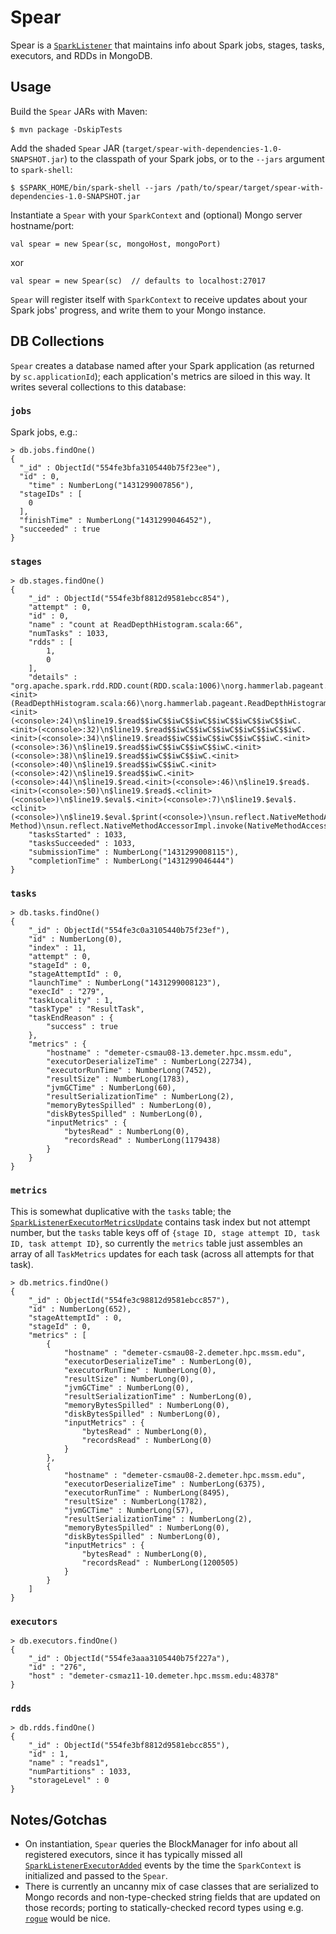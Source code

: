 # Spear
Spear is a [`SparkListener`](https://github.com/apache/spark/blob/v1.3.1/core/src/main/scala/org/apache/spark/scheduler/SparkListener.scala) that maintains info about Spark jobs, stages, tasks, executors, and RDDs in MongoDB.

## Usage

Build the `Spear` JARs with Maven:
```
$ mvn package -DskipTests
```

Add the shaded `Spear` JAR (`target/spear-with-dependencies-1.0-SNAPSHOT.jar`) to the classpath of your Spark jobs, or to the `--jars` argument to `spark-shell`:

```
$ $SPARK_HOME/bin/spark-shell --jars /path/to/spear/target/spear-with-dependencies-1.0-SNAPSHOT.jar
```

Instantiate a `Spear` with your `SparkContext` and (optional) Mongo server hostname/port:

```
val spear = new Spear(sc, mongoHost, mongoPort)
```
xor
```
val spear = new Spear(sc)  // defaults to localhost:27017
```

`Spear` will register itself with `SparkContext` to receive updates about your Spark jobs' progress, and write them to your Mongo instance.

## DB Collections

`Spear` creates a database named after your Spark application (as returned by `sc.applicationId`); each application's metrics are siloed in this way. It writes several collections to this database:

### `jobs`
Spark jobs, e.g.:
```
> db.jobs.findOne()
{
  "_id" : ObjectId("554fe3bfa3105440b75f23ee"),
  "id" : 0,
	"time" : NumberLong("1431299007856"),
  "stageIDs" : [
    0
  ],
  "finishTime" : NumberLong("1431299046452"),
  "succeeded" : true
}
```

### `stages`
```
> db.stages.findOne()
{
	"_id" : ObjectId("554fe3bf8812d9581ebcc854"),
	"attempt" : 0,
	"id" : 0,
	"name" : "count at ReadDepthHistogram.scala:66",
	"numTasks" : 1033,
	"rdds" : [
		1,
		0
	],
	"details" : "org.apache.spark.rdd.RDD.count(RDD.scala:1006)\norg.hammerlab.pageant.ReadDepthHistogram$Histogram2.<init>(ReadDepthHistogram.scala:66)\norg.hammerlab.pageant.ReadDepthHistogram$.run2(ReadDepthHistogram.scala:198)\n$line19.$read$$iwC$$iwC$$iwC$$iwC$$iwC$$iwC$$iwC$$iwC.<init>(<console>:24)\n$line19.$read$$iwC$$iwC$$iwC$$iwC$$iwC$$iwC$$iwC.<init>(<console>:32)\n$line19.$read$$iwC$$iwC$$iwC$$iwC$$iwC$$iwC.<init>(<console>:34)\n$line19.$read$$iwC$$iwC$$iwC$$iwC$$iwC.<init>(<console>:36)\n$line19.$read$$iwC$$iwC$$iwC$$iwC.<init>(<console>:38)\n$line19.$read$$iwC$$iwC$$iwC.<init>(<console>:40)\n$line19.$read$$iwC$$iwC.<init>(<console>:42)\n$line19.$read$$iwC.<init>(<console>:44)\n$line19.$read.<init>(<console>:46)\n$line19.$read$.<init>(<console>:50)\n$line19.$read$.<clinit>(<console>)\n$line19.$eval$.<init>(<console>:7)\n$line19.$eval$.<clinit>(<console>)\n$line19.$eval.$print(<console>)\nsun.reflect.NativeMethodAccessorImpl.invoke0(Native Method)\nsun.reflect.NativeMethodAccessorImpl.invoke(NativeMethodAccessorImpl.java:62)\nsun.reflect.DelegatingMethodAccessorImpl.invoke(DelegatingMethodAccessorImpl.java:43)",
	"tasksStarted" : 1033,
	"tasksSucceeded" : 1033,
	"submissionTime" : NumberLong("1431299008115"),
	"completionTime" : NumberLong("1431299046444")
}
```

### `tasks`
```
> db.tasks.findOne()
{
	"_id" : ObjectId("554fe3c0a3105440b75f23ef"),
	"id" : NumberLong(0),
	"index" : 11,
	"attempt" : 0,
	"stageId" : 0,
	"stageAttemptId" : 0,
	"launchTime" : NumberLong("1431299008123"),
	"execId" : "279",
	"taskLocality" : 1,
	"taskType" : "ResultTask",
	"taskEndReason" : {
		"success" : true
	},
	"metrics" : {
		"hostname" : "demeter-csmau08-13.demeter.hpc.mssm.edu",
		"executorDeserializeTime" : NumberLong(22734),
		"executorRunTime" : NumberLong(7452),
		"resultSize" : NumberLong(1783),
		"jvmGCTime" : NumberLong(60),
		"resultSerializationTime" : NumberLong(2),
		"memoryBytesSpilled" : NumberLong(0),
		"diskBytesSpilled" : NumberLong(0),
		"inputMetrics" : {
			"bytesRead" : NumberLong(0),
			"recordsRead" : NumberLong(1179438)
		}
	}
}
```
### `metrics`
This is somewhat duplicative with the `tasks` table; the [`SparkListenerExecutorMetricsUpdate`](https://github.com/apache/spark/blob/v1.3.1/core/src/main/scala/org/apache/spark/scheduler/SparkListener.scala#L101-L110) contains task index but not attempt number, but the `tasks` table keys off of `{stage ID, stage attempt ID, task ID, task attempt ID}`, so currently the `metrics` table just assembles an array of all `TaskMetrics` updates for each task (across all attempts for that task).
```
> db.metrics.findOne()
{
	"_id" : ObjectId("554fe3c98812d9581ebcc857"),
	"id" : NumberLong(652),
	"stageAttemptId" : 0,
	"stageId" : 0,
	"metrics" : [
		{
			"hostname" : "demeter-csmau08-2.demeter.hpc.mssm.edu",
			"executorDeserializeTime" : NumberLong(0),
			"executorRunTime" : NumberLong(0),
			"resultSize" : NumberLong(0),
			"jvmGCTime" : NumberLong(0),
			"resultSerializationTime" : NumberLong(0),
			"memoryBytesSpilled" : NumberLong(0),
			"diskBytesSpilled" : NumberLong(0),
			"inputMetrics" : {
				"bytesRead" : NumberLong(0),
				"recordsRead" : NumberLong(0)
			}
		},
		{
			"hostname" : "demeter-csmau08-2.demeter.hpc.mssm.edu",
			"executorDeserializeTime" : NumberLong(6375),
			"executorRunTime" : NumberLong(8495),
			"resultSize" : NumberLong(1782),
			"jvmGCTime" : NumberLong(57),
			"resultSerializationTime" : NumberLong(2),
			"memoryBytesSpilled" : NumberLong(0),
			"diskBytesSpilled" : NumberLong(0),
			"inputMetrics" : {
				"bytesRead" : NumberLong(0),
				"recordsRead" : NumberLong(1200505)
			}
		}
	]
}
```

### `executors`

```
> db.executors.findOne()
{
	"_id" : ObjectId("554fe3aaa3105440b75f227a"),
	"id" : "276",
	"host" : "demeter-csmaz11-10.demeter.hpc.mssm.edu:48378"
}
```

### `rdds`
```
> db.rdds.findOne()
{
	"_id" : ObjectId("554fe3bf8812d9581ebcc855"),
	"id" : 1,
	"name" : "reads1",
	"numPartitions" : 1033,
	"storageLevel" : 0
}
```

## Notes/Gotchas
* On instantiation, `Spear` queries the BlockManager for info about all registered executors, since it has typically missed all [`SparkListenerExecutorAdded`](https://github.com/apache/spark/blob/v1.3.1/core/src/main/scala/org/apache/spark/scheduler/SparkListener.scala#L93-L95) events by the time the `SparkContext` is initialized and passed to the `Spear`.
* There is currently an uncanny mix of case classes that are serialized to Mongo records and non-type-checked string fields that are updated on those records; porting to statically-checked record types using e.g. [`rogue`](https://github.com/foursquare/rogue) would be nice.
